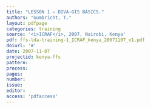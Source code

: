 ```yaml
---
title: "LESSON 1 – DIVA-GIS BASICS."
authors: "Gumbricht, T."
layout: pdfpage
categories: training
source: '<i>ICRAF</i>, 2007, Nairobi, Kenya'
pdf: ffs-lda-training-1_ICRAF_kenya_20071107_v1.pdf
doiurl: '#'
date: 2007-11-07
projectid: kenya-ffs
pattern:
process:
pages:
number:
issue:
editor:
access: 'pdfaccess'
---
```

